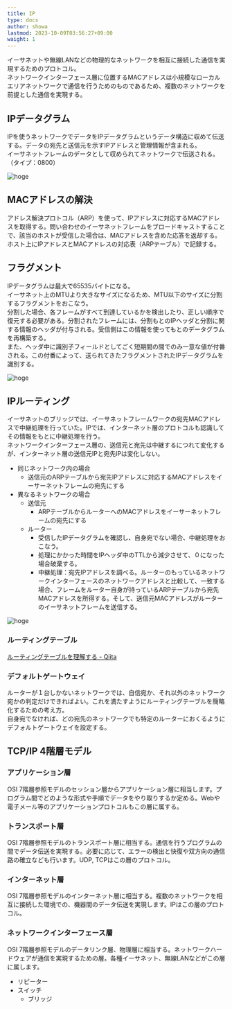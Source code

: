 ```yaml
---
title: IP
type: docs
author: showa
lastmod: 2023-10-09T03:56:27+09:00
waight: 1
---
```


イーサネットや無線LANなどの物理的なネットワークを相互に接続した通信を実現するためのプロトコル。  
ネットワークインターフェース層に位置するMACアドレスは小規模なローカルエリアネットワークで通信を行うためのものであるため、複数のネットワークを前提とした通信を実現する。  

## IPデータグラム

IPを使うネットワークでデータをIPデータグラムというデータ構造に収めて伝送する。データの宛先と送信元を示すIPアドレスと管理情報が含まれる。  
イーサネットフレームのデータとして収められてネットワークで伝送される。（タイプ：0800）  

![hoge](https://scrapbox.io/files/60d4afaf5c3151001ef2a740.png)

## MACアドレスの解決

アドレス解決プロトコル（ARP）を使って、IPアドレスに対応するMACアドレスを取得する。問い合わせのイーサネットフレームをブロードキャストすることで、該当のホストが受信した場合は、MACアドレスを含めた応答を返却する。  
ホスト上にIPアドレスとMACアドレスの対応表（ARPテーブル）で記録する。  

## フラグメント

IPデータグラムは最大で65535バイトになる。  
イーサネット上のMTUより大きなサイズになるため、MTU以下のサイズに分割するフラグメントをおこなう。  
分割した場合、各フレームがすべて到達しているかを検出したり、正しい順序で復元する必要がある。分割されたフレームには、分割もとのIPヘッダと分割に関する情報のヘッダが付与される。受信側はこの情報を使ってもとのデータグラムを再構築する。  
また、ヘッダ中に識別子フィールドとしてごく短期間の間でのみ一意な値が付番される。この付番によって、送られてきたフラグメントされたIPデータグラムを識別する。  

![hoge](https://scrapbox.io/files/60db11f53ab43c001cf6b7c9.png)  

## IPルーティング

イーサネットのブリッジでは、イーサネットフレームワークの宛先MACアドレスで中継処理を行っていた。IPでは、インターネット層のプロトコルも認識してその情報をもとに中継処理を行う。  
ネットワークインターフェース層の、送信元と宛先は中継するにつれて変化するが、インターネット層の送信元IPと宛先IPは変化しない。  

- 同じネットワーク内の場合
  - 送信元のARPテーブルから宛先IPアドレスに対応するMACアドレスをイーサーネットフレームの宛先にする
- 異なるネットワークの場合
  - 送信元
    - ARPテーブルからルーターへのMACアドレスをイーサーネットフレームの宛先にする
  - ルーター
    - 受信したIPデータグラムを確認し、自身宛でない場合、中継処理をおこなう。
    - 処理にかかった時間をIPヘッダ中のTTLから減少させて、０になった場合破棄する。
    - 中継処理：宛先IPアドレスを調べる。ルーターのもっているネットワークインターフェースのネットワークアドレスと比較して、一致する場合、フレームをルーター自身が持っているARPテーブルから宛先MACアドレスを所得する。そして、送信元MACアドレスがルーターのイーサネットフレームを送信する。

![hoge](https://scrapbox.io/files/60e61335668d780022d4a89f.png)

### ルーティングテーブル

[ルーティングテーブルを理解する - Qiita](https://qiita.com/cafedrip/items/8f0cc9544910cba23be8)

### デフォルトゲートウェイ

ルーターが１台しかないネットワークでは、自信宛か、それ以外のネットワーク宛かの判定だけできればよい。これを満たすようにルーティングテーブルを簡略化するための考え方。  
自身宛でなければ、どの宛先のネットワークでも特定のルーターにおくるようにデフォルトゲートウェイを設定する。  

## TCP/IP 4階層モデル

### アプリケーション層

OSI 7階層参照モデルのセッション層からアプリケーション層に相当します。プログラム間でどのような形式や手順でデータをやり取りするか定める。Webや電子メール等のアプリケーションプロトコルもこの層に属する。  

### トランスポート層

OSI 7階層参照モデルのトランスポート層に相当する。通信を行うプログラムの間でデータ伝送を実現する。必要に応じて、エラーの検出と快復や双方向の通信路の確立なども行います。UDP, TCPはこの層のプロトコル。  

### インターネット層

OSI 7階層参照モデルのインターネット層に相当する。複数のネットワークを相互に接続した環境での、機器間のデータ伝送を実現します。IPはこの層のプロトコル。  

### ネットワークインターフェース層

OSI 7階層参照モデルのデータリンク層、物理層に相当する。ネットワークハードウェアが通信を実現するための層。各種イーサネット、無線LANなどがこの層に属します。

- リピーター
- スイッチ
  - ブリッジ
